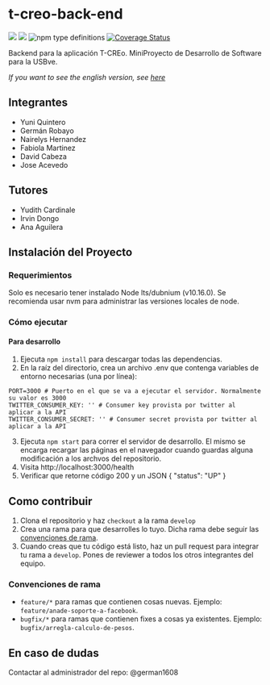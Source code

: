 # t-creo-back-end

![](https://img.shields.io/docker/automated/german1608/t-creo?style=flat-square) ![](https://img.shields.io/travis/t-creo/back-end/develop?style=flat-square) ![npm type definitions](https://img.shields.io/npm/types/typescript?style=flat-square) [![Coverage Status](https://coveralls.io/repos/github/t-creo/back-end/badge.svg?branch=develop)](https://coveralls.io/github/t-creo/back-end?branch=develop)

Backend para la aplicación T-CREo. MiniProyecto de Desarrollo de Software para la USBve.

_If you want to see the english version, see [here](./README-EN.md)_

## Integrantes

* Yuni Quintero
* Germán Robayo
* Nairelys Hernandez
* Fabiola Martinez
* David Cabeza
* Jose Acevedo

## Tutores

* Yudith Cardinale
* Irvin Dongo
* Ana Aguilera

## Instalación del Proyecto

### Requerimientos

Solo es necesario tener instalado Node lts/dubnium (v10.16.0). Se recomienda usar nvm para administrar las versiones locales de node.

### Cómo ejecutar

#### Para desarrollo

1. Ejecuta `npm install` para descargar todas las dependencias.
2. En la raíz del directorio, crea un archivo .env que contenga variables de entorno necesarias (una por línea):
```
PORT=3000 # Puerto en el que se va a ejecutar el servidor. Normalmente su valor es 3000
TWITTER_CONSUMER_KEY: '' # Consumer key provista por twitter al aplicar a la API
TWITTER_CONSUMER_SECRET: '' # Consumer secret provista por twitter al aplicar a la API
```
3. Ejecuta `npm start` para correr el servidor de desarrollo. El mismo se encarga recargar las páginas en el navegador cuando guardas alguna modificación a los archvos del repositorio.
4. Visita http://localhost:3000/health
5. Verificar que retorne código 200 y un JSON { "status": "UP" }

## Como contribuir

1. Clona el repositorio y haz `checkout` a la rama `develop`
2. Crea una rama para que desarrolles lo tuyo. Dicha rama debe seguir las [convenciones de rama](#convenciones-de-rama).
3. Cuando creas que tu código está listo, haz un pull request para integrar tu rama a `develop`. Pones de reviewer a todos los otros integrantes del equipo.

### Convenciones de rama

* `feature/*` para ramas que contienen cosas nuevas. Ejemplo: `feature/anade-soporte-a-facebook`.
* `bugfix/*` para ramas que contienen fixes a cosas ya existentes. Ejemplo: `bugfix/arregla-calculo-de-pesos`.

## En caso de dudas

Contactar al administrador del repo: @german1608
